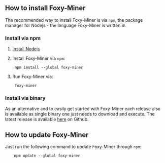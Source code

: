 ## How to install Foxy-Miner

The recommended way to install Foxy-Miner is via `npm`, the package manager for Nodejs - the language Foxy-Miner is written in.

### Install via npm

1. [Install Nodejs](../general/installing-nodejs.md)
2. Install Foxy-Miner via `npm`:

        npm install --global foxy-miner

3. Run Foxy-Miner via:

        foxy-miner


### Install via binary

As an alternative and to easily get started with Foxy-Miner each release also is available as single binary one just
needs to download and execute. The latest release is available [here](https://github.com/felixbrucker/foxy-miner/releases/latest) on Github.


## How to update Foxy-Miner

Just run the following command to update Foxy-Miner through `npm`:

        npm update --global foxy-miner

